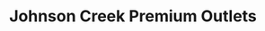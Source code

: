 ---
title: "Johnson Creek Premium Outlets"
url: /johnson-creek/johnson-creek-premium-outlets/
shop: mall
---